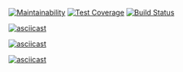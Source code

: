 [![Maintainability](https://api.codeclimate.com/v1/badges/a99a88d28ad37a79dbf6/maintainability)](https://codeclimate.com/github/codeclimate/codeclimate/maintainability) [![Test Coverage](https://api.codeclimate.com/v1/badges/a99a88d28ad37a79dbf6/test_coverage)](https://codeclimate.com/github/codeclimate/codeclimate/test_coverage) [![Build Status](https://travis-ci.org/upokusaev/frontend-project-lvl1.svg?branch=master)](https://travis-ci.org/upokusaev/frontend-project-lvl1)

[![asciicast](https://asciinema.org/a/sqtvjbPqaTdxfNEQRG8HKSkLk.svg)](https://asciinema.org/a/sqtvjbPqaTdxfNEQRG8HKSkLk)

[![asciicast](https://asciinema.org/a/3fBpKejAFtAuZfob40uNLaGmg.svg)](https://asciinema.org/a/3fBpKejAFtAuZfob40uNLaGmg)

[![asciicast](https://asciinema.org/a/lYGogGWcfE97sVqZsCfFFRIbZ.svg)](https://asciinema.org/a/lYGogGWcfE97sVqZsCfFFRIbZ)
